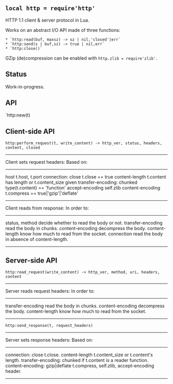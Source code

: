 
## `local http = require'http'`

HTTP 1.1 client & server protocol in Lua.

Works on an abstract I/O API made of three functions:

	* `http:read(buf, maxsz) -> sz | nil,'closed'|err`
	* `http:send(s | buf,sz) -> true | nil,err`
	* `http:close()`

GZip (de)compression can be enabled with `http.zlib = require'zlib'`.

## Status

<warn>Work-in-progress.<warn>

## API

`http:new(t)

## Client-side API

`http:perform_request(t, write_content) -> http_ver, status, headers, content, closed`

--------------------------------- --------------------------------------------
Client sets request headers:      Based on:
--------------------------------- --------------------------------------------
host                              t.host, t.port
connection: close                 t.close == true
content-length                    t.content has length or t.content_size given
transfer-encoding: chunked        type(t.content) == 'function'
accept-encoding                   self.zlib
content-encoding                  t.compress == true|'gzip'|'deflate'
--------------------------------- --------------------------------------------
Client reads from response:       In order to:
--------------------------------- --------------------------------------------
status, method                    decide whether to read the body or not.
transfer-encoding                 read the body in chunks.
content-encoding                  decompress the body.
content-length                    know how much to read from the socket.
connection                        read the body in absence of content-length.
--------------------------------- --------------------------------------------

## Server-side API

`http:read_request(write_content) -> http_ver, method, uri, headers, content`

--------------------------------- --------------------------------------------
Server reads request headers:     In order to:
--------------------------------- --------------------------------------------
transfer-encoding                 read the body in chunks.
content-encoding                  decompress the body.
content-length                    know how much to read from the socket.
--------------------------------- --------------------------------------------

`http:send_response(t, request_headers)`

--------------------------------- --------------------------------------------
Server sets response headers:     Based on:
--------------------------------- --------------------------------------------
connection: close                 t.close.
content-length                    t.content_size or t.content's length.
transfer-encoding: chunked        if t.content is a reader function.
content-encoding: gzip|deflate    t.compress, self.zlib, accept-encoding header.
--------------------------------- --------------------------------------------
